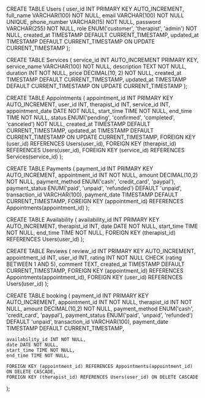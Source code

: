 CREATE TABLE Users (
    user_id INT PRIMARY KEY AUTO_INCREMENT,
    full_name VARCHAR(100) NOT NULL,
    email VARCHAR(100) NOT NULL UNIQUE,
    phone_number VARCHAR(15) NOT NULL,
    password VARCHAR(255) NOT NULL,
    role ENUM('customer', 'therapist', 'admin') NOT NULL,
    created_at TIMESTAMP DEFAULT CURRENT_TIMESTAMP,
    updated_at TIMESTAMP DEFAULT CURRENT_TIMESTAMP ON UPDATE CURRENT_TIMESTAMP
);

CREATE TABLE Services (
    service_id INT AUTO_INCREMENT PRIMARY KEY,
    service_name VARCHAR(100) NOT NULL,
    description TEXT NOT NULL,
    duration INT NOT NULL,
    price DECIMAL(10, 2) NOT NULL,
    created_at TIMESTAMP DEFAULT CURRENT_TIMESTAMP,
    updated_at TIMESTAMP DEFAULT CURRENT_TIMESTAMP ON UPDATE CURRENT_TIMESTAMP
);

CREATE TABLE Appointments (
    appointment_id INT PRIMARY KEY AUTO_INCREMENT,
    user_id INT,
    therapist_id INT,
    service_id INT,
    appointment_date DATE NOT NULL,
    start_time TIME NOT NULL,
    end_time TIME NOT NULL,
    status ENUM('pending', 'confirmed', 'completed', 'canceled') NOT NULL,
    created_at TIMESTAMP DEFAULT CURRENT_TIMESTAMP,
    updated_at TIMESTAMP DEFAULT CURRENT_TIMESTAMP ON UPDATE CURRENT_TIMESTAMP,
    FOREIGN KEY (user_id) REFERENCES Users(user_id),
    FOREIGN KEY (therapist_id) REFERENCES Users(user_id),
    FOREIGN KEY (service_id) REFERENCES Services(service_id)
);

CREATE TABLE Payments (
    payment_id INT PRIMARY KEY AUTO_INCREMENT,
    appointment_id INT NOT NULL,
    amount DECIMAL(10,2) NOT NULL,
    payment_method ENUM('cash', 'credit_card', 'paypal'),
    payment_status ENUM('paid', 'unpaid', 'refunded') DEFAULT 'unpaid',
    transaction_id VARCHAR(100),
    payment_date TIMESTAMP DEFAULT CURRENT_TIMESTAMP,
    FOREIGN KEY (appointment_id) REFERENCES Appointments(appointment_id)
);

CREATE TABLE Availability (
    availability_id INT PRIMARY KEY AUTO_INCREMENT,
    therapist_id INT,
    date DATE NOT NULL,
    start_time TIME NOT NULL,
    end_time TIME NOT NULL,
    FOREIGN KEY (therapist_id) REFERENCES Users(user_id)
);

CREATE TABLE Reviews (
    review_id INT PRIMARY KEY AUTO_INCREMENT,
    appointment_id INT,
    user_id INT,
    rating INT NOT NULL CHECK (rating BETWEEN 1 AND 5),
    comment TEXT,
    created_at TIMESTAMP DEFAULT CURRENT_TIMESTAMP,
    FOREIGN KEY (appointment_id) REFERENCES Appointments(appointment_id),
    FOREIGN KEY (user_id) REFERENCES Users(user_id)
);

CREATE TABLE booking (
    payment_id INT PRIMARY KEY AUTO_INCREMENT,
    appointment_id INT NOT NULL,
    therapist_id INT NOT NULL,
    amount DECIMAL(10,2) NOT NULL,
    payment_method ENUM('cash', 'credit_card', 'paypal'),
    payment_status ENUM('paid', 'unpaid', 'refunded') DEFAULT 'unpaid',
    transaction_id VARCHAR(100),
    payment_date TIMESTAMP DEFAULT CURRENT_TIMESTAMP,
    
    availability_id INT NOT NULL,
    date DATE NOT NULL,
    start_time TIME NOT NULL,
    end_time TIME NOT NULL,
    
    FOREIGN KEY (appointment_id) REFERENCES Appointments(appointment_id) ON DELETE CASCADE,
    FOREIGN KEY (therapist_id) REFERENCES Users(user_id) ON DELETE CASCADE
);

